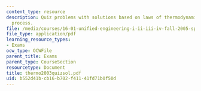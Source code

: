 ```yaml
---
content_type: resource
description: Quiz problems with solutions based on laws of thermodynamics,enthalpy
  process.
file: /media/courses/16-01-unified-engineering-i-ii-iii-iv-fall-2005-spring-2006/b552d41bcb16b702f41141fd71b0f50d_thermo2003quizsol.pdf
file_type: application/pdf
learning_resource_types:
- Exams
ocw_type: OCWFile
parent_title: Exams
parent_type: CourseSection
resourcetype: Document
title: thermo2003quizsol.pdf
uid: b552d41b-cb16-b702-f411-41fd71b0f50d
---
```

